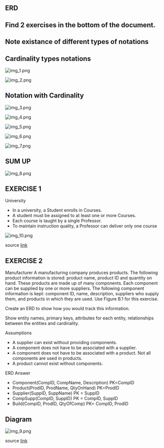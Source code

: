 ERD
---
Find 2 exercises in the bottom of the document.
---

Note existance of different types of notations
---

Cardinality types notations
---

![img_1.png](pics/img_1.png)

![img_2.png](pics/img_2.png)

Notation with Cardinality
---

![img_3.png](pics/img_3.png)

![img_4.png](pics/img_4.png)

![img_5.png](pics/img_5.png)

![img_6.png](pics/img_6.png)

![img_7.png](pics/img_7.png)


SUM UP
---

![img_8.png](pics/img_8.png)

EXERCISE 1
---
University 

- In a university, a Student enrolls in Courses. 
- A student must be assigned to at least one or more Courses. 
- Each course is taught by a single Professor. 
- To maintain instruction quality, a Professor can deliver only one course

![img_10.png](pics/img_10.png)

source [link](https://www.guru99.com/er-diagram-tutorial-dbms.html#how-to-create-an-entity-relationship-diagram-erd)

EXERCISE 2
---
Manufacturer
A manufacturing company produces products. The following product information is stored: product name, product ID and quantity on hand. These products are made up of many components. Each component can be supplied by one or more suppliers. The following component information is kept: component ID, name, description, suppliers who supply them, and products in which they are used. Use Figure B.1 for this exercise.

Create an ERD to show how you would track this information.

Show entity names, primary keys, attributes for each entity, relationships between the entities and cardinality.

Assumptions
- A supplier can exist without providing components.
- A component does not have to be associated with a supplier.
- A component does not have to be associated with a product. Not all components are used in products.
- A product cannot exist without components.


ERD Answer
- Component(CompID, CompName, Description) PK=CompID
- Product(ProdID, ProdName, QtyOnHand) PK=ProdID
- Supplier(SuppID, SuppName) PK = SuppID
- CompSupp(CompID, SuppID) PK = CompID, SuppID
- Build(CompID, ProdID, QtyOfComp) PK= CompID, ProdID

Diagram
---
![img_9.png](pics/img_9.png)

source [link](https://opentextbc.ca/dbdesign01/back-matter/appendix-b-erd-exercises/)

